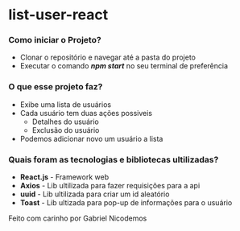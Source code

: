 # list-user-react

### Como iniciar o Projeto?
- Clonar o repositório e navegar até a pasta do projeto
- Executar o comando ***npm start*** no seu terminal de preferência


### O que esse projeto faz?
- Exibe uma lista de usuários
- Cada usuário tem duas ações possiveis 
  - Detalhes do usuário
  - Exclusão do usuário
- Podemos adicionar novo um usuário a lista

### Quais foram as tecnologias e bibliotecas ultilizadas?
- **React.js** - Framework web
- **Axios** - Lib ultilizada para fazer requisições para a api
- **uuid** - Lib ultilizada para criar um id aleatório
- **Toast** - Lib ultizada para pop-up de informações para o usuário

Feito com carinho por Gabriel Nicodemos 
